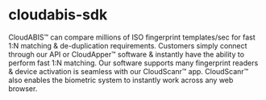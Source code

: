 # cloudabis-sdk
CloudABIS™ can compare millions of ISO fingerprint templates/sec for fast 1:N matching &amp; de-duplication requirements. Customers simply connect through our API or CloudApper™ software &amp; instantly have the ability to perform fast 1:N matching. Our software supports many fingerprint readers &amp; device activation is seamless with our CloudScanr™ app. CloudScanr™ also enables the biometric system to instantly work across any web browser.
